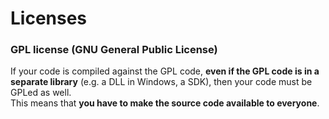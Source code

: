 # Licenses

### GPL license (GNU General Public License)

If your code is compiled against the GPL code, **even if the GPL code is in a separate library** (e.g. a DLL in Windows, a SDK), then your code must be GPLed as well.\
This means that **you have to make the source code available to everyone**.

